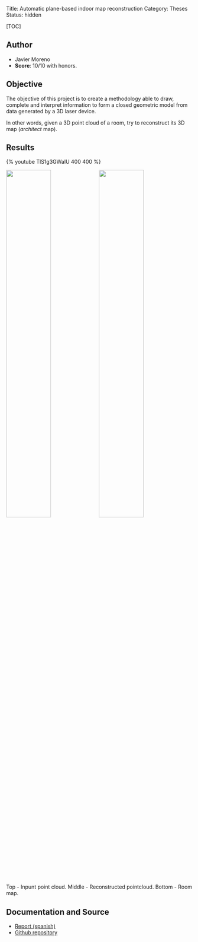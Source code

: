 Title: Automatic plane-based indoor map reconstruction
Category: Theses
Status: hidden

[TOC]

## Author
- Javier Moreno
- __Score__: 10/10 with honors.

## Objective
The objective of this project is to create a methodology able to draw, complete and interpret information to form a closed geometric model from data generated by a 3D laser device.

In other words, given a 3D point cloud of a room, try to reconstruct its 3D map (_architect_ map).

## Results

{% youtube TlS1g3GWaIU 400 400 %}

<div class="figure align-center" style="width: 100%; height: auto;">
<img src="{filename}/images/theses/jmoreno1.png" style="width: 49%; height: auto;"/>
<img src="{filename}/images/theses/jmoreno2.png" style="width: 49%; height: auto;"/>
<p></p>
<p class="caption">Top - Inpunt point cloud. Middle - Reconstructed pointcloud. Bottom - Room map. </p>
</div>

## Documentation and Source
- [Report (spanish)]({filename}/files/works/theses/jmoreno_report.pdf)
- [Github repository]({filename}/jmoreno/code)